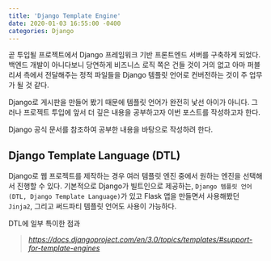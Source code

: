 ```yaml
---
title: 'Django Template Engine'
date: 2020-01-03 16:55:00 -0400
categories: Django
---
```


곧 투입될 프로젝트에서 Django 프레임워크 기반 프론트엔드 서버를 구축하게 되었다. 백엔드 개발이 아니다보니 당연하게 비즈니스 로직 쪽은 건들 것이 거의 없고 아마 퍼블리셔 측에서 전달해주는 정적 파일들을 Django 템플릿 언어로 컨버전하는 것이 주 업무가 될 것 같다.

Django로 게시판을 만들어 봤기 때문에 템플릿 언어가 완전히 낯선 아이가 아니다. 그러나 프로젝트 투입에 앞서 더 깊은 내용을 공부하고자 이번 포스트를 작성하고자 한다.

Django 공식 문서를 참조하여 공부한 내용을 바탕으로 작성하려 한다.

## Django Template Language (DTL)

Django로 웹 프로젝트를 제작하는 경우 여러 템플릿 엔진 중에서 원하는 엔진을 선택해서 진행할 수 있다. 기본적으로 Django가 빌트인으로 제공하는, `Django 템플릿 언어(DTL, Django Template Language)`가 있고 Flask 앱을 만들면서 사용해봤던 `Jinja2`, 그리고 써드파티 템플릿 언어도 사용이 가능하다.

DTL에 일부 특이한 점과 





> *<https://docs.djangoproject.com/en/3.0/topics/templates/#support-for-template-engines>*